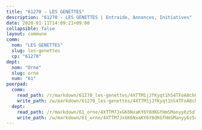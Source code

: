 ```yaml
---
title: "61270 - LES GENETTES"
description: "61270 - LES GENETTES | Entraide, Annonces, Initiatives"
date: 2020-01-11T14:09:21+09:00
collapsible: false
layout: commune
comm:
  nom: "LES GENETTES"
  slug: les-genettes
  cp: "61270"
dept:
  nom: "Orne"
  slug: orne
  num: "61"
peerpad:
  comm:
    read_path: /r/markdown/61270_les-genettes/4XTTM1jJfKyqt1hS4TFoA8chCUCpHkJ3GYqMJ6DdJxNKhTWFU
    write_path: /w/markdown/61270_les-genettes/4XTTM1jJfKyqt1hS4TFoA8chCUCpHkJ3GYqMJ6DdJxNKhTWFU-K3TgTwRPK9mpKCco3CqBCHiDKQz5XUJjJ9zR5wKsjtcnvusKw5uRh6FQTfwEN49Gkfxbci8N72yKtSEvZoihqf2wTBUf6GbzHv8KXVEGthV29LXkfRLxx3DxP5CaT7yh2QcyRpTC
  dept:
    read_path: /r/markdown/61_orne/4XTTM7JxGK6NxaKY6Y8dKGfHmSManyy6z5d78TaTcUn3zJjy6
    write_path: /w/markdown/61_orne/4XTTM7JxGK6NxaKY6Y8dKGfHmSManyy6z5d78TaTcUn3zJjy6-K3TgUN9f9h2Fmk7w15QXNPtmJYWWDYEB4sLb6BW46ErzRh2NG4TmnnXd3GJfJ3dVSNBE8WudjKbLAy4CD2mQTtYeoUAUzvKztzGsCxcQ4ezpe7WGMgkNubsBkL3vV47Zushr5DqN
---
```


